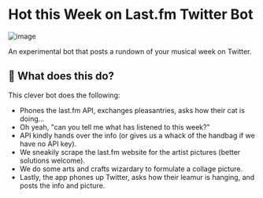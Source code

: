 # Hot this Week on Last.fm Twitter Bot
![image](https://user-images.githubusercontent.com/11209477/140100977-282622a4-13cd-48c1-bdd6-8dc0fe5d2731.png)

An experimental bot that posts a rundown of your musical week on Twitter.

## 🤔 What does this do?
This clever bot does the following:
* Phones the last.fm API, exchanges pleasantries, asks how their cat is doing...
* Oh yeah, "can you tell me what <user> has listened to this week?"
* API kindly hands over the info (or gives us a whack of the handbag if we have no API key).
* We sneakily scrape the last.fm website for the artist pictures (better solutions welcome).
* We do some arts and crafts wizardary to formulate a collage picture.
* Lastly, the app phones up Twitter, asks how their leamur is hanging, and posts the info and picture.
